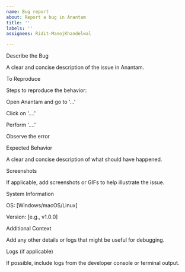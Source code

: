 ```yaml
---
name: Bug report
about: Report a bug in Anantam
title: ''
labels: ''
assignees: Ridit-ManojKhandelwal

---
```


Describe the Bug

A clear and concise description of the issue in Anantam.

To Reproduce

Steps to reproduce the behavior:

Open Anantam and go to '...'

Click on '....'

Perform '....'

Observe the error

Expected Behavior

A clear and concise description of what should have happened.

Screenshots

If applicable, add screenshots or GIFs to help illustrate the issue.

System Information

OS: [Windows/macOS/Linux]

Version: [e.g., v1.0.0]

Additional Context

Add any other details or logs that might be useful for debugging.

Logs (if applicable)

If possible, include logs from the developer console or terminal output.
